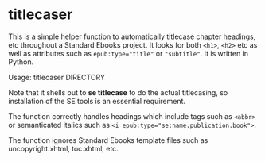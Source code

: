 # titlecaser

This is a simple helper function to automatically titlecase chapter headings, etc throughout a Standard Ebooks project. It looks for both `<h1>`, `<h2>` etc as well as attributes such as `epub:type="title"` or `"subtitle"`. It is written in Python.

Usage:
  titlecaser DIRECTORY

Note that it shells out to **se titlecase** to do the actual titlecasing, so installation of the SE tools is an essential requirement.

The function correctly handles headings which include tags such as `<abbr>` or semanticated italics such as `<i epub:type="se:name.publication.book">`.

The function ignores Standard Ebooks template files such as uncopyright.xhtml, toc.xhtml, etc.
